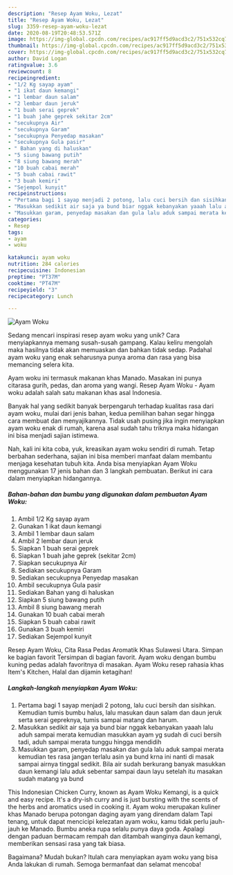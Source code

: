 ```yaml
---
description: "Resep Ayam Woku, Lezat"
title: "Resep Ayam Woku, Lezat"
slug: 3359-resep-ayam-woku-lezat
date: 2020-08-19T20:48:53.571Z
image: https://img-global.cpcdn.com/recipes/ac917ff5d9acd3c2/751x532cq70/ayam-woku-foto-resep-utama.jpg
thumbnail: https://img-global.cpcdn.com/recipes/ac917ff5d9acd3c2/751x532cq70/ayam-woku-foto-resep-utama.jpg
cover: https://img-global.cpcdn.com/recipes/ac917ff5d9acd3c2/751x532cq70/ayam-woku-foto-resep-utama.jpg
author: David Logan
ratingvalue: 3.6
reviewcount: 8
recipeingredient:
- "1/2 Kg sayap ayam"
- "1 ikat daun kemangi"
- "1 lembar daun salam"
- "2 lembar daun jeruk"
- "1 buah serai geprek"
- "1 buah jahe geprek sekitar 2cm"
- "secukupnya Air"
- "secukupnya Garam"
- "secukupnya Penyedap masakan"
- "secukupnya Gula pasir"
- " Bahan yang di haluskan"
- "5 siung bawang putih"
- "8 siung bawang merah"
- "10 buah cabai merah"
- "5 buah cabai rawit"
- "3 buah kemiri"
- "Sejempol kunyit"
recipeinstructions:
- "Pertama bagi 1 sayap menjadi 2 potong, lalu cuci bersih dan sisihkan. Kemudian tumis bumbu halus, lalu masukan daun salam dan daun jeruk serta serai gepreknya, tumis sampai matang dan harum."
- "Masukkan sedikit air saja ya bund biar nggak kebanyakan yaaah lalu aduh sampai merata kemudian masukkan ayam yg sudah di cuci bersih tadi, aduh sampai merata tunggu hingga mendidih"
- "Masukkan garam, penyedap masakan dan gula lalu aduk sampai merata kemudian tes rasa jangan terlalu asin ya bund krna ini nanti di masak sampai airnya tinggal sedikit. Bila air sudah berkurang banyak masukkan daun kemangi lalu aduk sebentar sampai daun layu setelah itu masakan sudah matang ya bund"
categories:
- Resep
tags:
- ayam
- woku

katakunci: ayam woku 
nutrition: 284 calories
recipecuisine: Indonesian
preptime: "PT37M"
cooktime: "PT47M"
recipeyield: "3"
recipecategory: Lunch

---
```



![Ayam Woku](https://img-global.cpcdn.com/recipes/ac917ff5d9acd3c2/751x532cq70/ayam-woku-foto-resep-utama.jpg)

Sedang mencari inspirasi resep ayam woku yang unik? Cara menyiapkannya memang susah-susah gampang. Kalau keliru mengolah maka hasilnya tidak akan memuaskan dan bahkan tidak sedap. Padahal ayam woku yang enak seharusnya punya aroma dan rasa yang bisa memancing selera kita.

Ayam woku ini termasuk makanan khas Manado. Masakan ini punya citarasa gurih, pedas, dan aroma yang wangi. Resep Ayam Woku - Ayam woku adalah salah satu makanan khas asal Indonesia.

Banyak hal yang sedikit banyak berpengaruh terhadap kualitas rasa dari ayam woku, mulai dari jenis bahan, kedua pemilihan bahan segar hingga cara membuat dan menyajikannya. Tidak usah pusing jika ingin menyiapkan ayam woku enak di rumah, karena asal sudah tahu triknya maka hidangan ini bisa menjadi sajian istimewa.


Nah, kali ini kita coba, yuk, kreasikan ayam woku sendiri di rumah. Tetap berbahan sederhana, sajian ini bisa memberi manfaat dalam membantu menjaga kesehatan tubuh kita. Anda bisa menyiapkan Ayam Woku menggunakan 17 jenis bahan dan 3 langkah pembuatan. Berikut ini cara dalam menyiapkan hidangannya.

<!--inarticleads1-->

##### Bahan-bahan dan bumbu yang digunakan dalam pembuatan Ayam Woku:

1. Ambil 1/2 Kg sayap ayam
1. Gunakan 1 ikat daun kemangi
1. Ambil 1 lembar daun salam
1. Ambil 2 lembar daun jeruk
1. Siapkan 1 buah serai geprek
1. Siapkan 1 buah jahe geprek (sekitar 2cm)
1. Siapkan secukupnya Air
1. Sediakan secukupnya Garam
1. Sediakan secukupnya Penyedap masakan
1. Ambil secukupnya Gula pasir
1. Sediakan  Bahan yang di haluskan
1. Siapkan 5 siung bawang putih
1. Ambil 8 siung bawang merah
1. Gunakan 10 buah cabai merah
1. Siapkan 5 buah cabai rawit
1. Gunakan 3 buah kemiri
1. Sediakan Sejempol kunyit


Resep Ayam Woku, Cita Rasa Pedas Aromatik Khas Sulawesi Utara. Simpan ke bagian favorit Tersimpan di bagian favorit. Ayam woku dengan bumbu kuning pedas adalah favoritnya di masakan. Ayam Woku resep rahasia khas Item&#39;s Kitchen, Halal dan dijamin ketagihan! 

<!--inarticleads2-->

##### Langkah-langkah menyiapkan Ayam Woku:

1. Pertama bagi 1 sayap menjadi 2 potong, lalu cuci bersih dan sisihkan. Kemudian tumis bumbu halus, lalu masukan daun salam dan daun jeruk serta serai gepreknya, tumis sampai matang dan harum.
1. Masukkan sedikit air saja ya bund biar nggak kebanyakan yaaah lalu aduh sampai merata kemudian masukkan ayam yg sudah di cuci bersih tadi, aduh sampai merata tunggu hingga mendidih
1. Masukkan garam, penyedap masakan dan gula lalu aduk sampai merata kemudian tes rasa jangan terlalu asin ya bund krna ini nanti di masak sampai airnya tinggal sedikit. Bila air sudah berkurang banyak masukkan daun kemangi lalu aduk sebentar sampai daun layu setelah itu masakan sudah matang ya bund


This Indonesian Chicken Curry, known as Ayam Woku Kemangi, is a quick and easy recipe. It&#39;s a dry-ish curry and is just bursting with the scents of the herbs and aromatics used in cooking it. Ayam woku merupakan kuliner khas Manado berupa potongan daging ayam yang direndam dalam Tapi tenang, untuk dapat mencicipi kelezatan ayam woku, kamu tidak perlu jauh-jauh ke Manado. Bumbu aneka rupa selalu punya daya goda. Apalagi dengan paduan bermacam rempah dan ditambah wanginya daun kemangi, memberikan sensasi rasa yang tak biasa. 

Bagaimana? Mudah bukan? Itulah cara menyiapkan ayam woku yang bisa Anda lakukan di rumah. Semoga bermanfaat dan selamat mencoba!
